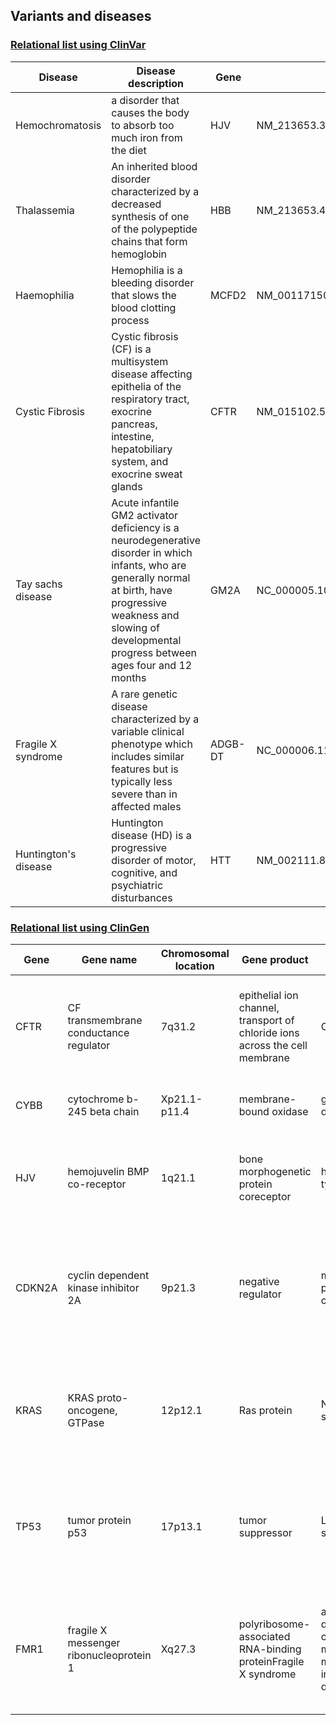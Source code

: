 ## Variants and diseases

### [Relational list using ClinVar](https://www.ncbi.nlm.nih.gov/clinvar/)

|Disease|Disease description|Gene|Variants|
|-------|-------------------|----|--------|
|Hemochromatosis|a disorder that causes the body to absorb too much iron from the diet|HJV|NM_213653.3:c.959G>T|
|Thalassemia|An inherited blood disorder characterized by a decreased synthesis of one of the polypeptide chains that form hemoglobin|HBB|NM_213653.4:c1006G>T|
|Haemophilia|Hemophilia is a bleeding disorder that slows the blood clotting process|MCFD2|NM_001171506.2:c.*3591C>G|
|Cystic Fibrosis|Cystic fibrosis (CF) is a multisystem disease affecting epithelia of the respiratory tract, exocrine pancreas, intestine, hepatobiliary system, and exocrine sweat glands|CFTR|NM_015102.5:c.3930_3939del|
|Tay sachs disease|Acute infantile GM2 activator deficiency is a neurodegenerative disorder in which infants, who are generally normal at birth, have progressive weakness and slowing of developmental progress between ages four and 12 months|GM2A|NC_000005.10:g|
|Fragile X syndrome|A rare genetic disease characterized by a variable clinical phenotype which includes similar features but is typically less severe than in affected males|ADGB-DT|NC_000006.11:g.146735206_147036914del301709|
|Huntington's disease|Huntington disease (HD) is a progressive disorder of motor, cognitive, and psychiatric disturbances|HTT|NM_002111.8:c.52CAG[(36_39)]|


### [Relational list using ClinGen](https://clinicalgenome.org/)

|Gene|Gene name|Chromosomal location|Gene product|Disease|Disease description|
|----|---------|--------------------|------------|-------|-------------------|
|CFTR|CF transmembrane conductance regulator|7q31.2|epithelial ion channel, transport of chloride ions across the cell membrane|Cystic fibrosis|a genetic disorder characterized by the production of sweat with a high salt content and mucus secretions with an abnormal viscosity|		 |
|CYBB|cytochrome b-245 beta chain|Xp21.1-p11.4|membrane-bound oxidase|granulomatous disease|primary immunodeficiency disorder of phagocytes |
|HJV|hemojuvelin BMP co-receptor|1q21.1|bone morphogenetic protein coreceptor|hemochromatosis type 2A|autosomal recessive inborn error of iron metabolism that leads to severe iron loading and organ failure |
|CDKN2A|cyclin dependent kinase inhibitor 2A|9p21.3|negative regulator|melanoma-pancreatic cancer syndrome|inherited cancer predisposition syndrome in which mutation carriers have an increased risk of developing malignant melanoma and/or pancreatic cancer|
|KRAS|KRAS proto-oncogene, GTPase|12p12.1|Ras protein|Noonan syndrome|characterized by characteristic facies, short stature, congenital heart defect, and developmental delay of variable degree|
|TP53|tumor protein p53|17p13.1|tumor suppressor|Li-Fraumeni syndrome 1|cancer predisposition syndrome associated with high risks for a diverse spectrum of childhood- and adult-onset malignancies|
|FMR1|fragile X messenger ribonucleoprotein 1|Xq27.3|polyribosome-associated RNA-binding proteinFragile X syndrome|a genetic disorder characterized by mild-to-moderate intellectual disability|A rare genetic disease characterized by a variable clinical phenotype which includes similar features but is typically less severe than in affected males|


